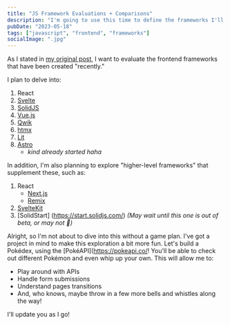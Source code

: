 ```yaml
---
title: "JS Framework Evaluations + Comparisons"
description: "I'm going to use this time to define the frameworks I'll be looking at and requirements..."
pubDate: "2023-05-18"
tags: ["javascript", "frontend", "frameworks"]
socialImage: ".jpg"
---
```


As I stated in [my original post](../01/a-new-blog-why.md), I want to evaluate the frontend frameworks that have been
created "recently."

I plan to delve into:

1.  React
2.  [Svelte](https://svelte.dev/)
3.  [SolidJS](https://www.solidjs.com/)
4.  [Vue.js](https://vuejs.org/)
5.  [Qwik](https://qwik.builder.io/)
6.  [htmx](https://htmx.org/)
7.  [Lit](https://lit.dev/)
8.  [Astro](https://astro.build/)
    -   _kind already started haha_

In addition, I'm also planning to explore "higher-level frameworks" that supplement these, such as:

1.  React
    -   [Next.js](https://nextjs.org/)
    -   [Remix](https://remix.run/)
2.  [SvelteKit](https://kit.svelte.dev/)
3.  [SolidStart] (https://start.solidjs.com/) _(May wait until this one is out of beta, or may not 🤷)_

Alright, so I'm not about to dive into this without a game plan. I've got a project in mind to make this exploration a
bit more fun. Let's build a Pokédex, using the [PokéAPI](https://pokeapi.co/! You'll be able to check out different
Pokémon and even whip up your own. This will allow me to:

-   Play around with APIs
-   Handle form submissions
-   Understand pages transitions
-   And, who knows, maybe throw in a few more bells and whistles along the way!

I'll update you as I go!
